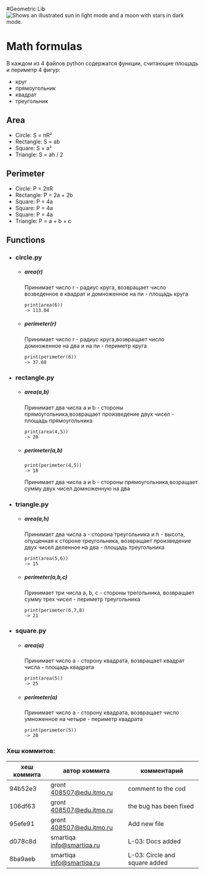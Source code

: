  #Geometric Lib
<picture>
  <source media="(prefers-color-scheme: dark)" srcset="https://camo.githubusercontent.com/fc8cea0dacea7dd19a09aacf06109ccfa5ed931fa471c0beffb5acacbaa39c33/68747470733a2f2f696d672e736869656c64732e696f2f62616467652f505954484f4e2d626c61636b3f7374796c653d666f722d7468652d6261646765266c6f676f3d707974686f6e266c6f676f436f6c6f723d676f6c64">
  <source media="(prefers-color-scheme: light)" srcset="https://camo.githubusercontent.com/fc8cea0dacea7dd19a09aacf06109ccfa5ed931fa471c0beffb5acacbaa39c33/68747470733a2f2f696d672e736869656c64732e696f2f62616467652f505954484f4e2d626c61636b3f7374796c653d666f722d7468652d6261646765266c6f676f3d707974686f6e266c6f676f436f6c6f723d676f6c64">
  <img alt="Shows an illustrated sun in light mode and a moon with stars in dark mode." src="https://camo.githubusercontent.com/fc8cea0dacea7dd19a09aacf06109ccfa5ed931fa471c0beffb5acacbaa39c33/68747470733a2f2f696d672e736869656c64732e696f2f62616467652f505954484f4e2d626c61636b3f7374796c653d666f722d7468652d6261646765266c6f676f3d707974686f6e266c6f676f436f6c6f723d676f6c64">
</picture>

# Math formulas
В каждом из 4 файлов python содержатся функции, считающие площадь и периметр 4 фигур:
- круг
- прямоугольник
- квадрат
- треугольник

## Area
- Circle: S = πR²
- Rectangle: S = ab
- Square: S = a²
- Triangle: S = ah / 2

## Perimeter
- Circle: P = 2πR
- Rectangle: P = 2a + 2b
- Square: P = 4a
- Square: P = 4a
- Square: P = 4a
- Triangle: P = a + b + c

## Functions 
- ### circle.py
  - ##### area(r)

    Принимает число r - радиус круга, возвращает число возведенное в квадрат и домноженное на пи - площадь круга
    ```
    print(area(6))
    -> 113.04
    ```
  - ##### perimeter(r)
    
    Принимает число r - радиус круга,возвращает число домноженное на два и на пи - периметр круга
    ```
    print(perimeter(6))
    -> 37.68
    ```
- ### rectangle.py
  - ##### area(a,b)
    
    Принимает два числа a и b - стороны прямоугольника,возвращает произведение двух чисел - площадь прямоугольника
    ```
    print(area(4,5))
    -> 20
    ```
  - ##### perimeter(a,b)
    ```
    print(perimeter(4,5))
    -> 18
    ```
    
    Принимает два числа a и b - стороны прямоугольника,возращает сумму двух чисел домноженную на два
- ### triangle.py
  - ##### area(a,h)
    Принимает два числа a - сторона треугольника и h - высота, опущенная к стороне треугольника,
    возвращает произведение двух чисел деленное на два - площадь треугольника
    ```
    print(area(5,6))
    -> 15
    ```
  - ##### perimeter(a,b,c)
    Принимает три числа a, b, c - стороны трегольника,
    возвращает сумму трех чисел - периметр треугольника
    ```
    print(perimeter(6,7,8)
    -> 21
    ```
- ### square.py
  - ##### area(a)
    Принимает число a - сторону квадрата,
    возвращает квадрат числа - площадь квадрата
    ```
    print(area(5))
    -> 25
    ```
  - ##### perimeter(a)
    Принимает число a - сторону квадрата,
    возвращает число умноженное на четыре - периметр квадрата
    ```
    print(perimeter(5))
    -> 20
    ```
### Хеш коммитов:
| хеш коммита | автор коммита               | комментарий                   |
|-------------|-----------------------------|-------------------------------|
| 94b52e3     | gront <408507@edu.itmo.ru>  | comment to the cod            |
| 106df63     | gront <408507@edu.itmo.ru>  | the bug has been fixed        |
| 95efe91     | gront <408507@edu.itmo.ru>  | Add new file                  |
| d078c8d     | smartiqa <info@smartiqa.ru> | L-03: Docs added              |
| 8ba9aeb     | smartiqa <info@smartiqa.ru> | L-03: Circle and square added |